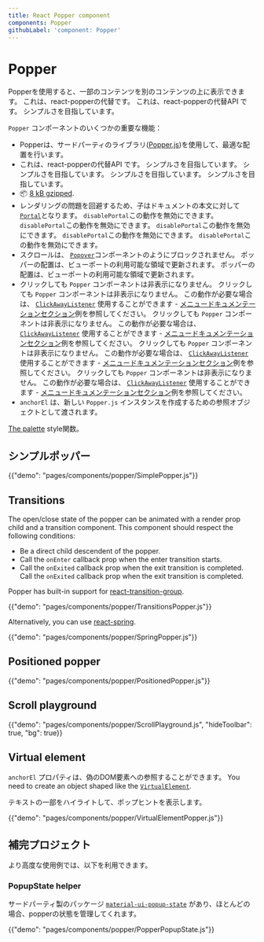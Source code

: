 ```yaml
---
title: React Popper component
components: Popper
githubLabel: 'component: Popper'
---
```


# Popper

<p class="description">Popperを使用すると、一部のコンテンツを別のコンテンツの上に表示できます。 これは、react-popperの代替です。 これは、react-popperの代替API です。 シンプルさを目指しています。</p>

`Popper` コンポーネントのいくつかの重要な機能：

- Popperは、サードパーティのライブラリ([Popper.js](https://github.com/popperjs/popper-core))を使用して、最適な配置を行います。
- これは、react-popperの代替API です。 シンプルさを目指しています。 シンプルさを目指しています。 シンプルさを目指しています。 シンプルさを目指しています。
- 📦 [8 kB gzipped](/size-snapshot).
- レンダリングの問題を回避するため、子はドキュメントの本文に対して [`Portal`](/components/portal/)となります。 `disablePortal`この動作を無効にできます。 `disablePortal`この動作を無効にできます。 `disablePortal`この動作を無効にできます。 `disablePortal`この動作を無効にできます。 `disablePortal`この動作を無効にできます。
- スクロールは、 [`Popover`](/components/popover/)コンポーネントのようにブロックされません。 ポッパーの配置は、ビューポートの利用可能な領域で更新されます。 ポッパーの配置は、ビューポートの利用可能な領域で更新されます。
- クリックしても `Popper` コンポーネントは非表示になりません。 クリックしても `Popper` コンポーネントは非表示になりません。 この動作が必要な場合は、 [`ClickAwayListener`](/components/click-away-listener/) 使用することができます - [メニュードキュメンテーションセクション](/components/menus/#menulist-composition)例を参照してください。 クリックしても `Popper` コンポーネントは非表示になりません。 この動作が必要な場合は、 [`ClickAwayListener`](/components/click-away-listener/) 使用することができます - [メニュードキュメンテーションセクション](/components/menus/#menulist-composition)例を参照してください。 クリックしても `Popper` コンポーネントは非表示になりません。 この動作が必要な場合は、 [`ClickAwayListener`](/components/click-away-listener/) 使用することができます - [メニュードキュメンテーションセクション](/components/menus/#menulist-composition)例を参照してください。 クリックしても `Popper` コンポーネントは非表示になりません。 この動作が必要な場合は、 [`ClickAwayListener`](/components/click-away-listener/) 使用することができます - [メニュードキュメンテーションセクション](/components/menus/#menulist-composition)例を参照してください。
- `anchorEl` は、新しい `Popper.js` インスタンスを作成するための参照オブジェクトとして渡されます。

[The palette](/system/palette/) style関数。

## シンプルポッパー

{{"demo": "pages/components/popper/SimplePopper.js"}}

## Transitions

The open/close state of the popper can be animated with a render prop child and a transition component. This component should respect the following conditions:

- Be a direct child descendent of the popper.
- Call the `onEnter` callback prop when the enter transition starts.
- Call the `onExited` callback prop when the exit transition is completed. Call the `onExited` callback prop when the exit transition is completed.

Popper has built-in support for [react-transition-group](https://github.com/reactjs/react-transition-group).

{{"demo": "pages/components/popper/TransitionsPopper.js"}}

Alternatively, you can use [react-spring](https://github.com/react-spring/react-spring).

{{"demo": "pages/components/popper/SpringPopper.js"}}

## Positioned popper

{{"demo": "pages/components/popper/PositionedPopper.js"}}

## Scroll playground

{{"demo": "pages/components/popper/ScrollPlayground.js", "hideToolbar": true, "bg": true}}

## Virtual element

`anchorEl` プロパティは、偽のDOM要素への参照することができます。 You need to create an object shaped like the [`VirtualElement`](https://popper.js.org/docs/v2/virtual-elements/).

テキストの一部をハイライトして、ポップヒントを表示します。

{{"demo": "pages/components/popper/VirtualElementPopper.js"}}

## 補完プロジェクト

より高度な使用例では、以下を利用できます。

### PopupState helper

サードパーティ製のパッケージ [`material-ui-popup-state`](https://github.com/jcoreio/material-ui-popup-state) があり、ほとんどの場合、popperの状態を管理してくれます。

{{"demo": "pages/components/popper/PopperPopupState.js"}}
